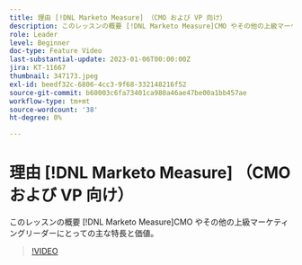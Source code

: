 ```yaml
---
title: 理由 [!DNL Marketo Measure] （CMO および VP 向け）
description: このレッスンの概要 [!DNL Marketo Measure]CMO やその他の上級マーケティングリーダーにとっての主な特長と価値。
role: Leader
level: Beginner
doc-type: Feature Video
last-substantial-update: 2023-01-06T00:00:00Z
jira: KT-11667
thumbnail: 347173.jpeg
exl-id: beedf32c-6806-4cc3-9f68-332148216f52
source-git-commit: b60003c6fa73401ca980a46ae47be00a1bb457ae
workflow-type: tm+mt
source-wordcount: '38'
ht-degree: 0%

---
```


# 理由 [!DNL Marketo Measure] （CMO および VP 向け）

このレッスンの概要 [!DNL Marketo Measure]CMO やその他の上級マーケティングリーダーにとっての主な特長と価値。

>[!VIDEO](https://video.tv.adobe.com/v/347173/?quality=12&learn=on)
